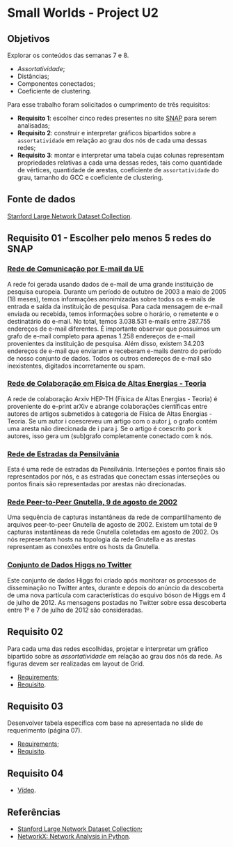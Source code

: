 # Small Worlds - Project U2

## Objetivos

Explorar os conteúdos das semanas 7 e 8.

- *Assortatividade*;
- Distâncias;
- Componentes conectados;
- Coeficiente de clustering.

Para esse trabalho foram solicitados o cumprimento de três requisitos:

- **Requisito 1**: escolher cinco redes presentes no site [SNAP](https://snap.stanford.edu/data/) para serem analisadas;
- **Requisito 2**: construir e interpretar gráficos bipartidos sobre a `assortatividade` em relação ao grau dos nós de cada uma dessas redes;
- **Requisito 3**: montar e interpretar uma tabela cujas colunas representam propriedades relativas a cada uma dessas redes, tais como quantidade de vértices, quantidade de arestas, coeficiente de `assortatividade` do grau, tamanho do GCC e coeficiente de clustering.

## Fonte de dados

[Stanford Large Network Dataset Collection](https://snap.stanford.edu/data/).

## Requisito 01 - Escolher pelo menos 5 redes do SNAP

### [Rede de Comunicação por E-mail da UE](https://snap.stanford.edu/data/email-EuAll.html)

A rede foi gerada usando dados de e-mail de uma grande instituição de pesquisa europeia. Durante um período de outubro de 2003 a maio de 2005 (18 meses), temos informações anonimizadas sobre todos os e-mails de entrada e saída da instituição de pesquisa. Para cada mensagem de e-mail enviada ou recebida, temos informações sobre o horário, o remetente e o destinatário do e-mail. No total, temos 3.038.531 e-mails entre 287.755 endereços de e-mail diferentes. É importante observar que possuímos um grafo de e-mail completo para apenas 1.258 endereços de e-mail provenientes da instituição de pesquisa. Além disso, existem 34.203 endereços de e-mail que enviaram e receberam e-mails dentro do período de nosso conjunto de dados. Todos os outros endereços de e-mail são inexistentes, digitados incorretamente ou spam.

### [Rede de Colaboração em Física de Altas Energias - Teoria](https://snap.stanford.edu/data/ca-HepTh.html)

A rede de colaboração Arxiv HEP-TH (Física de Altas Energias - Teoria) é proveniente do e-print arXiv e abrange colaborações científicas entre autores de artigos submetidos à categoria de Física de Altas Energias - Teoria. Se um autor i coescreveu um artigo com o autor j, o grafo contém uma aresta não direcionada de i para j. Se o artigo é coescrito por k autores, isso gera um (sub)grafo completamente conectado com k nós.

### [Rede de Estradas da Pensilvânia](https://snap.stanford.edu/data/roadNet-PA.html)

Esta é uma rede de estradas da Pensilvânia. Interseções e pontos finais são representados por nós, e as estradas que conectam essas interseções ou pontos finais são representadas por arestas não direcionadas.

### [Rede Peer-to-Peer Gnutella, 9 de agosto de 2002](https://snap.stanford.edu/data/p2p-Gnutella09.html)

Uma sequência de capturas instantâneas da rede de compartilhamento de arquivos peer-to-peer Gnutella de agosto de 2002. Existem um total de 9 capturas instantâneas da rede Gnutella coletadas em agosto de 2002. Os nós representam hosts na topologia da rede Gnutella e as arestas representam as conexões entre os hosts da Gnutella.

### [Conjunto de Dados Higgs no Twitter](https://snap.stanford.edu/data/higgs-twitter.html)

Este conjunto de dados Higgs foi criado após monitorar os processos de disseminação no Twitter antes, durante e depois do anúncio da descoberta de uma nova partícula com características do esquivo bóson de Higgs em 4 de julho de 2012. As mensagens postadas no Twitter sobre essa descoberta entre 1º e 7 de julho de 2012 são consideradas.

## Requisito 02

Para cada uma das redes escolhidas, projetar e interpretar um gráfico bipartido sobre as *assortatividade* em relação ao grau dos nós da rede. As figuras devem ser realizadas em layout de Grid.

- [Requirements](./U2T2.pdf);
- [Requisito](./Requisito_02/README.md).

## Requisito 03

Desenvolver tabela específica com base na apresentada no slide de requerimento (página 07).

- [Requirements](./U2T2.pdf);
- [Requisito](./Requisito_03/README.md).

## Requisito 04

- [Vídeo](https://youtu.be/6jLlypJsY9o).

## Referências

- [Stanford Large Network Dataset Collection](https://snap.stanford.edu/data/);
- [NetworkX: Network Analysis in Python](https://networkx.org/).
